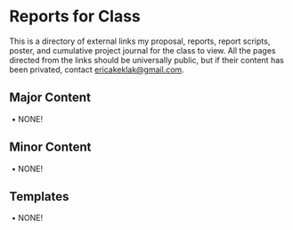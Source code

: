 # Reports for Class
This is a directory of external links my proposal, reports, report scripts, poster, and cumulative project journal for the class to view. 
All the pages directed from the links should be universally public, but if their content has been privated, contact ericakeklak@gmail.com.
## Major Content
&nbsp;&bull;&nbsp;NONE!
## Minor Content
&nbsp;&bull;&nbsp;NONE!
## Templates
&nbsp;&bull;&nbsp;NONE!
